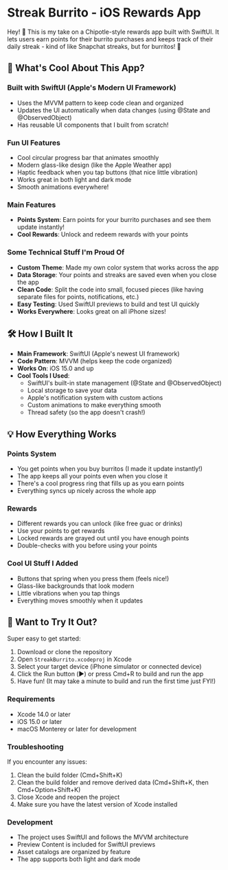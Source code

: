 # Streak Burrito - iOS Rewards App

Hey! 👋 This is my take on a Chipotle-style rewards app built with SwiftUI. It lets users earn points for their burrito purchases and keeps track of their daily streak - kind of like Snapchat streaks, but for burritos! 🌯

## 🎯 What's Cool About This App?

### Built with SwiftUI (Apple's Modern UI Framework)
- Uses the MVVM pattern to keep code clean and organized
- Updates the UI automatically when data changes (using @State and @ObservedObject)
- Has reusable UI components that I built from scratch!

### Fun UI Features
- Cool circular progress bar that animates smoothly
- Modern glass-like design (like the Apple Weather app)
- Haptic feedback when you tap buttons (that nice little vibration)
- Works great in both light and dark mode
- Smooth animations everywhere!

### Main Features
- **Points System**: Earn points for your burrito purchases and see them update instantly!
- **Cool Rewards**: Unlock and redeem rewards with your points

### Some Technical Stuff I'm Proud Of
- **Custom Theme**: Made my own color system that works across the app
- **Data Storage**: Your points and streaks are saved even when you close the app
- **Clean Code**: Split the code into small, focused pieces (like having separate files for points, notifications, etc.)
- **Easy Testing**: Used SwiftUI previews to build and test UI quickly
- **Works Everywhere**: Looks great on all iPhone sizes!

## 🛠 How I Built It

- **Main Framework**: SwiftUI (Apple's newest UI framework)
- **Code Pattern**: MVVM (helps keep the code organized)
- **Works On**: iOS 15.0 and up
- **Cool Tools I Used**:
  - SwiftUI's built-in state management (@State and @ObservedObject)
  - Local storage to save your data
  - Apple's notification system with custom actions
  - Custom animations to make everything smooth
  - Thread safety (so the app doesn't crash!)

## 💡 How Everything Works

### Points System
- You get points when you buy burritos (I made it update instantly!)
- The app keeps all your points even when you close it
- There's a cool progress ring that fills up as you earn points
- Everything syncs up nicely across the whole app

### Rewards
- Different rewards you can unlock (like free guac or drinks)
- Use your points to get rewards
- Locked rewards are grayed out until you have enough points
- Double-checks with you before using your points

### Cool UI Stuff I Added
- Buttons that spring when you press them (feels nice!)
- Glass-like backgrounds that look modern
- Little vibrations when you tap things
- Everything moves smoothly when it updates

## 🔨 Want to Try It Out?

Super easy to get started:
1. Download or clone the repository
2. Open `StreakBurrito.xcodeproj` in Xcode
3. Select your target device (iPhone simulator or connected device)
4. Click the Run button (▶️) or press Cmd+R to build and run the app
5. Have fun! (It may take a minute to build and run the first time just FYI!)

### Requirements
- Xcode 14.0 or later
- iOS 15.0 or later
- macOS Monterey or later for development

### Troubleshooting
If you encounter any issues:
1. Clean the build folder (Cmd+Shift+K)
2. Clean the build folder and remove derived data (Cmd+Shift+K, then Cmd+Option+Shift+K)
3. Close Xcode and reopen the project
4. Make sure you have the latest version of Xcode installed

### Development
- The project uses SwiftUI and follows the MVVM architecture
- Preview Content is included for SwiftUI previews
- Asset catalogs are organized by feature
- The app supports both light and dark mode
